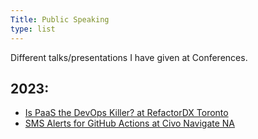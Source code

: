```yaml
---
Title: Public Speaking
type: list
---
```


Different talks/presentations I have given at Conferences.

## 2023:

- [Is PaaS the DevOps Killer? at RefactorDX Toronto](https://youtu.be/BV18fTSjZkw)
- [SMS Alerts for GitHub Actions at Civo Navigate NA](https://www.civo.com/navigate/north-america-2023/talks/rooftop/rishab-kumar-sms-alerts-for-github-actions)